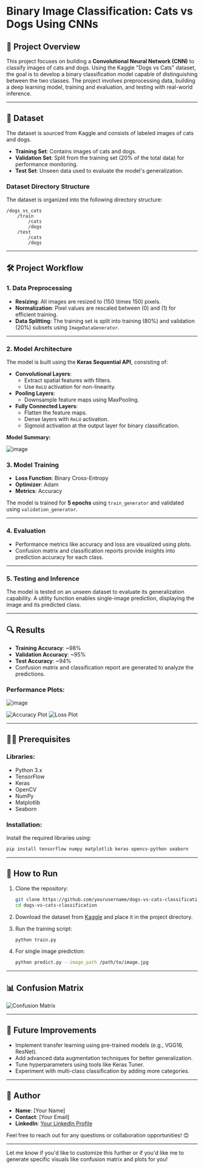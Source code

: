 # Binary Image Classification: Cats vs Dogs Using CNNs

## 📌 Project Overview
This project focuses on building a **Convolutional Neural Network (CNN)** to classify images of cats and dogs. Using the Kaggle "Dogs vs Cats" dataset, the goal is to develop a binary classification model capable of distinguishing between the two classes. The project involves preprocessing data, building a deep learning model, training and evaluation, and testing with real-world inference.

---

## 📂 Dataset
The dataset is sourced from Kaggle and consists of labeled images of cats and dogs.

- **Training Set**: Contains images of cats and dogs.
- **Validation Set**: Split from the training set (20% of the total data) for performance monitoring.
- **Test Set**: Unseen data used to evaluate the model's generalization.

### Dataset Directory Structure
The dataset is organized into the following directory structure:

```
/dogs_vs_cats
    /train
        /cats
        /dogs
    /test
        /cats
        /dogs
```

---

## 🛠️ Project Workflow

### 1. Data Preprocessing
- **Resizing**: All images are resized to \(150 \times 150\) pixels.
- **Normalization**: Pixel values are rescaled between \(0\) and \(1\) for efficient training.
- **Data Splitting**: The training set is split into training (80%) and validation (20%) subsets using `ImageDataGenerator`.

---

### 2. Model Architecture
The model is built using the **Keras Sequential API**, consisting of:

- **Convolutional Layers**:
  - Extract spatial features with filters.
  - Use `ReLU` activation for non-linearity.
- **Pooling Layers**:
  - Downsample feature maps using MaxPooling.
- **Fully Connected Layers**:
  - Flatten the feature maps.
  - Dense layers with `ReLU` activation.
  - Sigmoid activation at the output layer for binary classification.

**Model Summary:**

![image](https://github.com/user-attachments/assets/ccb53927-f2f7-4f00-9f20-ae1f33f10d6a)

### 3. Model Training
- **Loss Function**: Binary Cross-Entropy
- **Optimizer**: Adam
- **Metrics**: Accuracy

The model is trained for **5 epochs** using `train_generator` and validated using `validation_generator`.

---

### 4. Evaluation
- Performance metrics like accuracy and loss are visualized using plots.
- Confusion matrix and classification reports provide insights into prediction accuracy for each class.

---

### 5. Testing and Inference
The model is tested on an unseen dataset to evaluate its generalization capability. A utility function enables single-image prediction, displaying the image and its predicted class.

---

## 🔍 Results
- **Training Accuracy**: ~98%
- **Validation Accuracy**: ~95%
- **Test Accuracy**: ~94%
- Confusion matrix and classification report are generated to analyze the predictions.

### Performance Plots:
![image](https://github.com/user-attachments/assets/ff32953a-d2c1-44da-84e3-6332a0c1c000)

![Accuracy Plot](link_to_accuracy_plot.png)
![Loss Plot](link_to_loss_plot.png)

---

## 🧑‍💻 Prerequisites
### Libraries:
- Python 3.x
- TensorFlow
- Keras
- OpenCV
- NumPy
- Matplotlib
- Seaborn

### Installation:
Install the required libraries using:
```bash
pip install tensorflow numpy matplotlib keras opencv-python seaborn
```

---

## 🚀 How to Run

1. Clone the repository:
   ```bash
   git clone https://github.com/yourusername/dogs-vs-cats-classification.git
   cd dogs-vs-cats-classification
   ```

2. Download the dataset from [Kaggle](https://www.kaggle.com/salader/dogs-vs-cats) and place it in the project directory.

3. Run the training script:
   ```bash
   python train.py
   ```

4. For single image prediction:
   ```bash
   python predict.py --image_path /path/to/image.jpg
   ```

---

## 📊 Confusion Matrix
![Confusion Matrix](link_to_confusion_matrix.png)

---

## 🔗 Future Improvements
- Implement transfer learning using pre-trained models (e.g., VGG16, ResNet).
- Add advanced data augmentation techniques for better generalization.
- Tune hyperparameters using tools like Keras Tuner.
- Experiment with multi-class classification by adding more categories.

---

## 👤 Author
- **Name**: [Your Name]
- **Contact**: [Your Email]
- **LinkedIn**: [Your LinkedIn Profile](https://linkedin.com/in/your-profile)

Feel free to reach out for any questions or collaboration opportunities! 😊

---

Let me know if you'd like to customize this further or if you'd like me to generate specific visuals like confusion matrix and plots for you!
